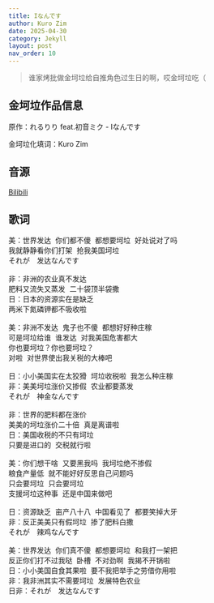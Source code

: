 ```yaml
---
title: Iなんです
author: Kuro Zim
date: 2025-04-30
category: Jekyll
layout: post
nav_order: 10
---
```


> 谁家烤批做金坷垃给自推角色过生日的啊，哎金坷垃吃（

## 金坷垃作品信息

原作：れるりり feat.初音ミク - Iなんです

金坷垃化填词：Kuro Zim

## 音源

[Bilibili](https://www.bilibili.com/video/BV1SrGrzUESS)

## 歌词

<pre>
美：世界发达 你们都不傻 都想要坷垃 好处说对了吗
我就静静看你们打架 抢我美国坷垃
それが　发达なんです

非：非洲的农业真不发达
肥料又流失又蒸发 二十袋顶半袋撒
日：日本的资源实在是缺乏
两米下氮磷钾都不吸收啦

美：非洲不发达 鬼子也不傻 都想好好种庄稼
可是坷垃给谁 谁发达 对我美国危害都大
你也要坷垃？你也要坷垃？
对啦 对世界使出我关税的大棒吧

日：小小美国实在太狡猾 坷垃收税啦 我怎么种庄稼
非：美美坷垃涨价又掺假 农业都要蒸发
それが　神金なんです

非：世界的肥料都在涨价
美美的坷垃涨价二十倍 真是离谱啦
日：美国收税的不只有坷垃
只要是进口的 交税就行啦

美：你们想干啥 又要黑我吗 我坷垃绝不掺假
粮食产量低 就不能好好反思自己问题吗
只会要坷垃 只会要坷垃
支援坷垃这种事 还是中国来做吧

日：资源缺乏 亩产八十八 中国看见了 都要笑掉大牙
非：反正美美只有假坷垃 掺了肥料白撒
それが　辣鸡なんです

美：世界发达 你们真不傻 都想要坷垃 和我打一架把
反正你们打不过我哒 卧槽 不对劲啊 我揭不开锅啦
日：小小美国自食其果啦 要不我把举手之劳借你用啦
非：我非洲其实不需要坷垃 发展特色农业
日非：それが　发达なんです
</pre>